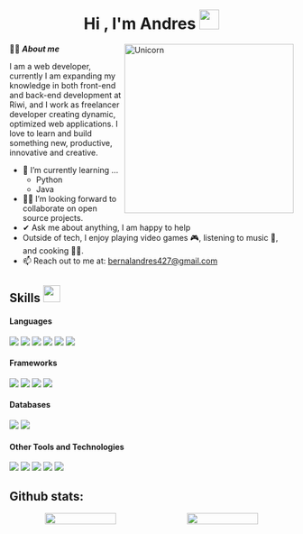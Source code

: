 <h1 align="center"><b>Hi , I'm Andres </b><img src="https://media.giphy.com/media/hvRJCLFzcasrR4ia7z/giphy.gif" width="35"></h1>

<img align="right" width=300px alt="Unicorn" src="https://github.com/Adam-pw/Adam-pw/blob/main/animation_500_kxa883sd.gif" />

👨‍💻 ***About me***

I am a web developer, currently I am expanding my knowledge in both front-end and back-end development at Riwi, and I work as freelancer developer creating dynamic, optimized web applications. I love to learn and build something new, productive, innovative and creative.
- 🌱 I’m currently learning ...
  - Python 
  - Java
- ​👬🏻​ I’m looking forward to collaborate on open source projects.
- ✔ Ask me about anything, I am happy to help<br>
- Outside of tech, I enjoy playing video games 🎮, listening to music 🎵, and cooking 👨‍🍳.
- 📫 Reach out to me at: <a href="bernalandres427@gmail.com">bernalandres427@gmail.com</a>



## Skills <img src="https://media.giphy.com/media/iY8CRBdQXODJSCERIr/giphy.gif" width="30px">&nbsp; 

<h4> Languages </h4>
<span>  
  <img src="https://img.shields.io/badge/HTML5-E34F26?style=for-the-badge&logo=html5&logoColor=white">
  <img src="https://img.shields.io/badge/CSS3-1572B6?style=for-the-badge&logo=css3&logoColor=white">
  <img src="https://img.shields.io/badge/JavaScript-F7DF1E?style=for-the-badge&logo=javascript&logoColor=black">  
  <img src= "https://img.shields.io/badge/typescript-%23007ACC.svg?style=for-the-badge&logo=typescript&logoColor=white">
  <img src="https://img.shields.io/badge/python-3670A0?style=for-the-badge&logo=python&logoColor=ffdd54"> 
  <img src="https://img.shields.io/badge/Java-ED8B00?style=for-the-badge&logo=java&logoColor=white">

<h4> Frameworks </h4>
<span>   
  <img src="https://img.shields.io/badge/Node.js-339933?style=for-the-badge&logo=nodedotjs&logoColor=white">    
  <img src="https://img.shields.io/badge/angular-%23DD0031.svg?style=for-the-badge&logo=angular&logoColor=white">
  <img src="https://img.shields.io/badge/Bootstrap-563D7C?style=for-the-badge&logo=bootstrap&logoColor=white">
  <img src="https://img.shields.io/badge/nestjs-%23E0234E.svg?style=for-the-badge&logo=nestjs&logoColor=white">
</span>

<h4> Databases </h4>
<span>
  <img src="https://img.shields.io/badge/MySQL-00000F?style=for-the-badge&logo=mysql&logoColor=white">
  <img src="https://img.shields.io/badge/Microsoft%20SQL%20Server-CC2927?style=for-the-badge&logo=microsoft%20sql%20server&logoColor=white">  
</span>


<h4> Other Tools and Technologies </h4>
<span>
  <img src="https://img.shields.io/badge/Git-F05032?style=for-the-badge&logo=git&logoColor=white">
  <img src="https://img.shields.io/badge/Postman-FF6C37?style=for-the-badge&logo=Postman&logoColor=white">   
  <img src="https://img.shields.io/badge/Figma-%23F24E1E.svg?style=for-the-badge&logo=figma&logoColor=white">
  <img src="https://img.shields.io/badge/Firebase-%23FFCA28.svg?style=for-the-badge&logo=firebase&logoColor=black">
  <img src="https://img.shields.io/badge/Trello-%23026AA7.svg?style=for-the-badge&logo=Trello&logoColor=white">
</span>


<h2>Github stats:</h2> 

<div style="display: flex; flex-direction: row;" align="center">
<img class="img" height="50%" src="https://github-readme-stats.vercel.app/api?username=andresfelipe07b&show_icons=true&theme=tokyonight&hide_border=true&locale=en" />
<img class="img" height="50%" src="https://github-readme-streak-stats.herokuapp.com/?user=andresfelipe07b&theme=tokyonight&hide_border=true" />
</div>



 
  
  
